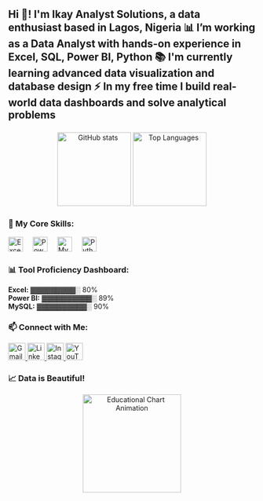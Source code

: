 <h2 align="left">Hi 👋! I'm Ikay Analyst Solutions, a data enthusiast based in Lagos, Nigeria 📊  
I’m working as a Data Analyst with hands-on experience in Excel, SQL, Power BI, Python 📚  
I'm currently learning advanced data visualization and database design ⚡  
In my free time I build real-world data dashboards and solve analytical problems</h2>

###

<!-- GitHub Stats -->
<div align="center">
  <img src="https://github-readme-stats.vercel.app/api?username=ikayanalyst&hide_title=false&hide_rank=false&show_icons=true&include_all_commits=true&count_private=true&disable_animations=false&theme=dracula&locale=en&hide_border=false" height="150" alt="GitHub stats" />
  <img src="https://github-readme-stats.vercel.app/api/top-langs?username=ikayanalyst&locale=en&hide_title=false&layout=compact&card_width=320&langs_count=5&theme=dracula&hide_border=false&custom_title=Most%20Used%20Language:%20Python" height="150" alt="Top Languages" />
</div>

###

<h3 align="left">💼 My Core Skills:</h3>

<div align="left">
  <img src="https://img.icons8.com/color/48/000000/microsoft-excel-2019--v1.png" height="30" alt="Excel" />
  <img width="12" />
  <img src="https://img.icons8.com/color/48/000000/power-bi.png" height="30" alt="Power BI" />
  <img width="12" />
  <img src="https://cdn.jsdelivr.net/gh/devicons/devicon/icons/mysql/mysql-original.svg" height="30" alt="MySQL" />
  <img width="12" />
  <img src="https://cdn.jsdelivr.net/gh/devicons/devicon/icons/python/python-original.svg" height="30" alt="Python" />
</div>

###

<h3 align="left">📊 Tool Proficiency Dashboard:</h3>

<div align="left">
  <strong>Excel:</strong> ▓▓▓▓▓▓▓▓▓░ 80%<br>
  <strong>Power BI:</strong> ▓▓▓▓▓▓▓▓▓▓░ 89%<br>
  <strong>MySQL:</strong> ▓▓▓▓▓▓▓▓▓▓░ 90%
</div>

###

<h3 align="left">📫 Connect with Me:</h3>

<div align="left">
  <a href="mailto:your.ikayanalystsolutions@gmail.com" target="_blank">
    <img src="https://img.shields.io/static/v1?message=Gmail&logo=gmail&label=&color=D14836&logoColor=white&labelColor=&style=for-the-badge" height="35" alt="Gmail" />
  </a>
  <a href="https://www.linkedin.com/in/your-linkedin" target="_blank">
    <img src="https://img.shields.io/static/v1?message=LinkedIn&logo=linkedin&label=&color=0077B5&logoColor=white&labelColor=&style=for-the-badge" height="35" alt="LinkedIn" />
  </a>
  <a href="https://www.instagram.com/ikay_analyst_solutions/?igsh=YmJhZmV2bWN5dnlr" target="_blank">
    <img src="https://img.shields.io/static/v1?message=Instagram&logo=instagram&label=&color=E4405F&logoColor=white&labelColor=&style=for-the-badge" height="35" alt="Instagram" />
  </a>
  <a href="https://www.youtube.com/@ikayanalyst" target="_blank">
    <img src="https://img.shields.io/static/v1?message=YouTube&logo=youtube&label=&color=FF0000&logoColor=white&labelColor=&style=for-the-badge" height="35" alt="YouTube" />
  </a>
</div>

###

<!-- Educational Animation -->
<h3 align="left">📈 Data is Beautiful!</h3>

<div align="center">
  <img src="https://media.giphy.com/media/RbDKaczqWovIugyJmW/giphy.gif" height="200" alt="Educational Chart Animation" />
</div>
